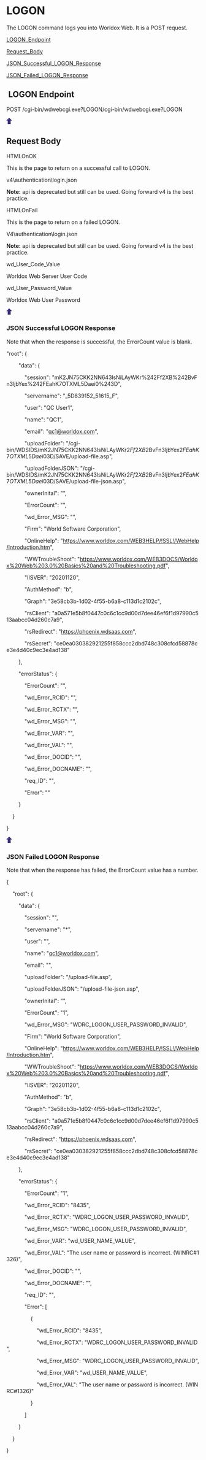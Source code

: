 
LOGON
=====

The LOGON command logs you into Worldox Web. It is a POST request.

[LOGON\_Endpoint](#LOGON_Endpoint.html) 

[Request\_Body](#Request_Body)

[JSON\_Successful\_LOGON\_Response](#JSON_Successful_LOGON_Response)

[JSON\_Failed\_LOGON\_Response](#JSON_Failed_LOGON_Response)

 LOGON Endpoint
---------------

POST /cgi-bin/wdwebcgi.exe?LOGON/cgi-bin/wdwebcgi.exe?LOGON

_**[![up_arrow.gif](assets/images/up_arrow.gif "up_arrow.gif")](#)**_

Request Body
------------

HTMLOnOK

This is the page to return on a successful call to LOGON.

v4\\authentication\\login.json

**Note:** api is deprecated but still can be used. Going forward v4 is the best practice.

HTMLOnFail

This is the page to return on a failed LOGON.

V4\\authentication\\login.json

**Note:** api is deprecated but still can be used. Going forward v4 is the best practice.

wd\_User\_Code\_Value

Worldox Web Server User Code

wd\_User\_Password\_Value

Worldox Web User Password

_**[![up_arrow.gif](assets/images/up_arrow.gif "up_arrow.gif")](#)**_

### JSON Successful LOGON Response

Note that when the response is successful, the ErrorCount value is blank.

"root": {

        "data": {

            "session": "mK2JN75CKK2NN643lsNiLAyWKr%242Ff2XB%242BvFn3ljbYex%242FEahK7OTXML5Daei0%243D",

            "servername": "\_5D839152\_51615\_F",

            "user": "QC User1",

            "name": "QC1",

            "email": "qc1@worldox.com",

            "uploadFolder": "/cgi-bin/WDSIDS/mK2JN75CKK2NN643lsNiLAyWKr$2Ff2XB$2BvFn3ljbYex$2FEahK7OTXML5Daei0$3D/SAVE/upload-file.asp",

            "uploadFolderJSON": "/cgi-bin/WDSIDS/mK2JN75CKK2NN643lsNiLAyWKr$2Ff2XB$2BvFn3ljbYex$2FEahK7OTXML5Daei0$3D/SAVE/upload-file-json.asp",

            "ownerInital": "",

            "ErrorCount": "",

            "wd\_Error\_MSG": "",

            "Firm": "World Software Corporation",

            "OnlineHelp": "https://www.worldox.com/WEB3HELP/!SSL!/WebHelp/Introduction.htm",

            "WWTroubleShoot": "https://www.worldox.com/WEB3DOCS/Worldox%20Web%203.0%20Basics%20and%20Troubleshooting.pdf",

            "IISVER": "20201120",

            "AuthMethod": "b",

            "Graph": "3e58cb3b-1d02-4f55-b6a8-c113d1c2102c",

            "rsClient": "a0a571e5b8f0447c0c6c1cc9d00d7dee46ef6f1d97990c513aabcc04d260c7a9",

            "rsRedirect": "https://phoenix.wdsaas.com",

            "rsSecret": "ce0ea030382921255f858ccc2dbd748c308cfcd58878ce3e4d40c9ec3e4ad138"

        },

        "errorStatus": {

            "ErrorCount": "",

            "wd\_Error\_RCID": "",

            "wd\_Error\_RCTX": "",

            "wd\_Error\_MSG": "",

            "wd\_Error\_VAR": "",

            "wd\_Error\_VAL": "",

            "wd\_Error\_DOCID": "",

            "wd\_Error\_DOCNAME": "",

            "req\_ID": "",

            "Error": ""

        }

    }

}

_**[![up_arrow.gif](assets/images/up_arrow.gif "up_arrow.gif")](#)**_

### JSON Failed LOGON Response

Note that when the response has failed, the ErrorCount value has a number.

{

    "root": {

        "data": {

            "session": "",

            "servername": "\*",

            "user": "",

            "name": "qc1@worldox.com",

            "email": "",

            "uploadFolder": "/upload-file.asp",

            "uploadFolderJSON": "/upload-file-json.asp",

            "ownerInital": "",

            "ErrorCount": "1",

            "wd\_Error\_MSG": "WDRC\_LOGON\_USER\_PASSWORD\_INVALID",

            "Firm": "World Software Corporation",

            "OnlineHelp": "https://www.worldox.com/WEB3HELP/!SSL!/WebHelp/Introduction.htm",

            "WWTroubleShoot": "https://www.worldox.com/WEB3DOCS/Worldox%20Web%203.0%20Basics%20and%20Troubleshooting.pdf",

            "IISVER": "20201120",

            "AuthMethod": "b",

            "Graph": "3e58cb3b-1d02-4f55-b6a8-c113d1c2102c",

            "rsClient": "a0a571e5b8f0447c0c6c1cc9d00d7dee46ef6f1d97990c513aabcc04d260c7a9",

            "rsRedirect": "https://phoenix.wdsaas.com",

            "rsSecret": "ce0ea030382921255f858ccc2dbd748c308cfcd58878ce3e4d40c9ec3e4ad138"

        },

        "errorStatus": {

            "ErrorCount": "1",

            "wd\_Error\_RCID": "8435",

            "wd\_Error\_RCTX": "WDRC\_LOGON\_USER\_PASSWORD\_INVALID",

            "wd\_Error\_MSG": "WDRC\_LOGON\_USER\_PASSWORD\_INVALID",

            "wd\_Error\_VAR": "wd\_USER\_NAME\_VALUE",

            "wd\_Error\_VAL": "The user name or password is incorrect. (WINRC#1326)",

            "wd\_Error\_DOCID": "",

            "wd\_Error\_DOCNAME": "",

            "req\_ID": "",

            "Error": \[

                {

                    "wd\_Error\_RCID": "8435",

                    "wd\_Error\_RCTX": "WDRC\_LOGON\_USER\_PASSWORD\_INVALID",

                    "wd\_Error\_MSG": "WDRC\_LOGON\_USER\_PASSWORD\_INVALID",

                    "wd\_Error\_VAR": "wd\_USER\_NAME\_VALUE",

                    "wd\_Error\_VAL": "The user name or password is incorrect. (WINRC#1326)"

                }

            \]

        }

    }

}


